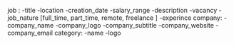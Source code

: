 job :
    -title 
    -location 
    -creation_date 
    -salary_range
    -description
    -vacancy
    -job_nature [full_time, part_time, remote,  freelance ]
    -experince
company:
    -company_name
    -company_logo
    -company_subtitle
    -company_website
    -company_email
category:
    -name
    -logo

      
